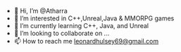 - 👋 Hi, I’m @Atharra
- 👀 I’m interested in C++,Unreal,Java & MMORPG games 
- 🌱 I’m currently learning C++, Java, and Unreal 
- 💞️ I’m looking to collaborate on ...
- 📫 How to reach me leonardhulsey69@gmail.com

<!---
Atharra/Atharra is a ✨ special ✨ repository because its `README.md` (this file) appears on your GitHub profile.
You can click the Preview link to take a look at your changes.
--->
